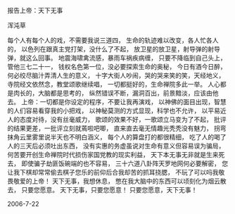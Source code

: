 报告上帝：天下无事

浑沌草


每个人有每个人的戏，不需要我说三道四，
生命的轨迹难以改变，各人忙各人的，
以色列在跟真主党打架，没什么了不起，
放卫星的放卫星，射导弹的射导弹，就这么回事。
地震海啸禽流感，暴雨车祸疾病缠，
只要不降临到自己头上，管他三七二十一，
钱权名色第一位，没必要探索生命的奥秘，
今日有酒今日醉，何必绞尽脑汁弄清人生的意义，
十字大街人吵闹，哭的哭来笑的笑，天经地义，
寺院经文依然念，教堂颂歌继续唱，
一切都挺好的，生命禅院多此一举。
人心都是肉长的，大脑都是思考的，
纵然错误不断，漏洞百出，前景黯淡，应该由他去。
上帝：一切都是你设定的程序，不要让我再演戏，
以神佛的面目出现，智慧的人们容易看穿我的小把戏，
以神秘莫测的方式显现，科学也不允许，
以平易近人的态度对待，没有丝毫威力，
歌颂的效果不好，一歌颂立马变为了不起，
批评的结果更差，一批评立刻就蔫啦吧唧，
直来直去毫无情趣光秃秃没有魅力，
拐弯抹角云里雾里说半天也不明白涵义，
每个人的算盘打的都很精细，
吃了人的喝了人的三天后必须吐出东西，
没有实惠的务虚虽说对生命有意义但容易误为骗局，
何苦要开创生命禅院时代损伤家国党教的现实利益，
天下本无事无非就是生来死去，
即使骗子劫匪饭碗端的也不容易，
三十六道八卦阵天罗地网何必要解密，
您让我下棋却常常偷去棋子您乐的前仰后合我却苦的抓耳挠腮，
不玩了可以吗我敬畏敬爱的上帝！
天下无事，我想休息，
憋在我大脑中的东西可以顷刻化为烟云散去，
只要您愿意。
天下无事，只要您愿意！
只要您愿意，天下无事！

2006-7-22




